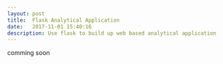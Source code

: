 ```yaml
---
layout: post
title:  Flask Analytical Application 
date:   2017-11-01 15:40:16
description: Use flask to build up web based analytical application 
---
```

comming soon